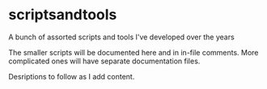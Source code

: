 # scriptsandtools
A bunch of assorted scripts and tools I've developed over the years

The smaller scripts will be documented here and in in-file comments.  More
complicated ones will have separate documentation files.

Desriptions to follow as I add content.
